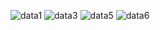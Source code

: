 ![data1](https://github.com/user-attachments/assets/9b800c48-7447-47f9-8ec5-71d51f7db297)
![data3](https://github.com/user-attachments/assets/acb10a45-d015-4d01-80b4-7a2570ccc5fd)
![data5](https://github.com/user-attachments/assets/763ce734-6362-49ed-89f9-6b56aa5e5cfe)
![data6](https://github.com/user-attachments/assets/d1f56212-8884-4dea-9895-423c4087bf6e)

